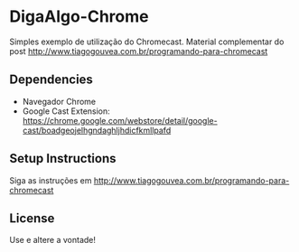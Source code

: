 # DigaAlgo-Chrome

Simples exemplo de utilização do Chromecast.
Material complementar do post http://www.tiagogouvea.com.br/programando-para-chromecast

## Dependencies
* Navegador Chrome
* Google Cast Extension: https://chrome.google.com/webstore/detail/google-cast/boadgeojelhgndaghljhdicfkmllpafd

## Setup Instructions
Siga as instruções em http://www.tiagogouvea.com.br/programando-para-chromecast

## License
Use e altere a vontade!